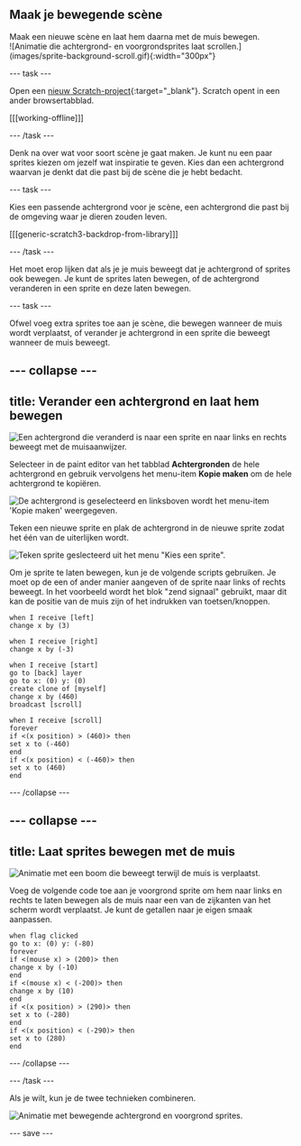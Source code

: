 ## Maak je bewegende scène

<div style="display: flex; flex-wrap: wrap">
<div style="flex-basis: 200px; flex-grow: 1; margin-right: 15px;">
Maak een nieuwe scène en laat hem daarna met de muis bewegen.
</div>
<div>
![Animatie die achtergrond- en voorgrondsprites laat scrollen.](images/sprite-background-scroll.gif){:width="300px"}
</div>
</div>

 --- task ---

Open een [nieuw Scratch-project](https://rpf.io/scratch-new){:target="_blank"}. Scratch opent in een ander browsertabblad.

[[[working-offline]]]

--- /task ---

Denk na over wat voor soort scène je gaat maken. Je kunt nu een paar sprites kiezen om jezelf wat inspiratie te geven. Kies dan een achtergrond waarvan je denkt dat die past bij de scène die je hebt bedacht.

--- task ---

Kies een passende achtergrond voor je scène, een achtergrond die past bij de omgeving waar je dieren zouden leven.

[[[generic-scratch3-backdrop-from-library]]]

--- /task ---

Het moet erop lijken dat als je je muis beweegt dat je achtergrond of sprites ook bewegen. Je kunt de sprites laten bewegen, of de achtergrond veranderen in een sprite en deze laten bewegen.

--- task ---

Ofwel voeg extra sprites toe aan je scène, die bewegen wanneer de muis wordt verplaatst, of verander je achtergrond in een sprite die beweegt wanneer de muis beweegt.

--- collapse ---
---
title: Verander een achtergrond en laat hem bewegen
---

![Een achtergrond die veranderd is naar een sprite en naar links en rechts beweegt met de muisaanwijzer.](images/scroll-background.gif)

Selecteer in de paint editor van het tabblad **Achtergronden** de hele achtergrond en gebruik vervolgens het menu-item **Kopie maken** om de hele achtergrond te kopiëren.

![De achtergrond is geselecteerd en linksboven wordt het menu-item 'Kopie maken' weergegeven.](images/copy-backdrop.png)

Teken een nieuwe sprite en plak de achtergrond in de nieuwe sprite zodat het één van de uiterlijken wordt.

![Teken sprite geslecteerd uit het menu "Kies een sprite".](images/paint-sprite.png)

Om je sprite te laten bewegen, kun je de volgende scripts gebruiken. Je moet op de een of ander manier aangeven of de sprite naar links of rechts beweegt. In het voorbeeld wordt het blok "zend signaal" gebruikt, maar dit kan de positie van de muis zijn of het indrukken van toetsen/knoppen.

```blocks3
when I receive [left]
change x by (3)

when I receive [right]
change x by (-3)

when I receive [start]
go to [back] layer
go to x: (0) y: (0)
create clone of [myself]
change x by (460) 
broadcast [scroll]

when I receive [scroll]
forever
if <(x position) > (460)> then
set x to (-460)
end
if <(x position) < (-460)> then
set x to (460)
end
```

--- /collapse ---

--- collapse ---
---
title: Laat sprites bewegen met de muis
---

![Animatie met een boom die beweegt terwijl de muis is verplaatst.](images/sprite-scroll.gif)

Voeg de volgende code toe aan je voorgrond sprite om hem naar links en rechts te laten bewegen als de muis naar een van de zijkanten van het scherm wordt verplaatst. Je kunt de getallen naar je eigen smaak aanpassen.

```blocks3
when flag clicked
go to x: (0) y: (-80)
forever
if <(mouse x) > (200)> then
change x by (-10)
end
if <(mouse x) < (-200)> then
change x by (10)
end
if <(x position) > (290)> then
set x to (-280)
end
if <(x position) < (-290)> then
set x to (280)
end
```

--- /collapse ---

--- /task ---

Als je wilt, kun je de twee technieken combineren.

![Animatie met bewegende achtergrond en voorgrond sprites.](images/sprite-background-scroll.gif)


--- save ---
